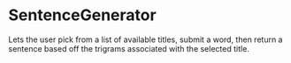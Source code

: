 # SentenceGenerator
Lets the user pick from a list of available titles, submit a word, then return a sentence based off the trigrams associated with the selected title.
